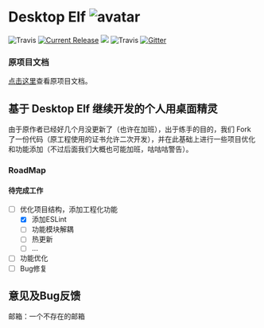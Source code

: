 # Desktop Elf ![avatar](app/img/xiaojingling.png) 
![Travis](https://img.shields.io/badge/Electron-^4.1.4-important.svg)
<a href="https://github.com/fguby/Elf/releases"><img src="https://img.shields.io/github/release/fguby/Elf.svg?style=flat-square" alt="Current Release"></a>
[![](https://travis-ci.org/fguby/Electron-elf.svg?branch=master)](https://travis-ci.org/fguby/Electron-elf)
![Travis](https://img.shields.io/badge/live2D-2.1.0-ff69b4.svg?labelColor=blueviolet)
[![Gitter](https://badges.gitter.im/Electron-elf/community.svg)](https://gitter.im/Electron-elf/community?utm_source=badge&utm_medium=badge&utm_campaign=pr-badge)

### 原项目文档

[点击这里](https://github.com/fguby/Electron-elf)查看原项目文档。

## 基于 Desktop Elf 继续开发的个人用桌面精灵

由于原作者已经好几个月没更新了（也许在加班），出于练手的目的，我们 Fork 了一份代码（原工程使用的证书允许二次开发），并在此基础上进行一些项目优化和功能添加（不过后面我们大概也可能加班，咕咕咕警告）。

### RoadMap

#### 待完成工作

- [ ] 优化项目结构，添加工程化功能
  - [x] 添加ESLint
  - [ ] 功能模块解耦
  - [ ] 热更新
  - [ ] ...
- [ ] 功能优化
- [ ] Bug修复

## 意见及Bug反馈

邮箱：一个不存在的邮箱